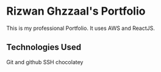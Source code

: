 # Rizwan Ghzzaal's Portfolio

This is my professional Portfolio. It uses AWS and ReactJS.

## Technologies Used
Git and github
SSH
chocolatey
